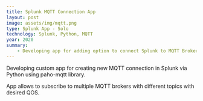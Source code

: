 ```yaml
---
title: Splunk MQTT Connection App
layout: post
image: assets/img/mqtt.png
type: Splunk App - Solo
technology: Splunk, Python, MQTT
year: 2020
summary:
    - Developing app for adding option to connect Splunk to MQTT Broker
---
```

Developing custom app for creating new MQTT connection in Splunk via Python using paho-mqtt library.

App allows to subscribe to multiple MQTT brokers with different topics with desired QOS.
<!--more-->